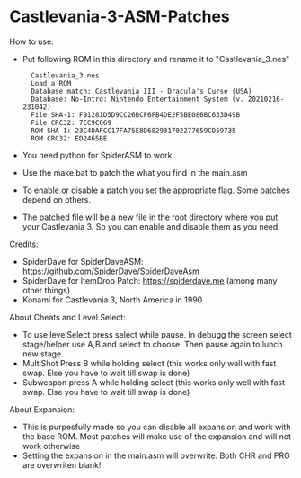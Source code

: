 # Castlevania-3-ASM-Patches

How to use:
- Put following ROM in this directory and rename it to "Castlevania_3.nes"

		Castlevania_3.nes
		Load a ROM
		Database match: Castlevania III - Dracula's Curse (USA)
		Database: No-Intro: Nintendo Entertainment System (v. 20210216-231042)
		File SHA-1: F91281D5D9CC26BCF6FB4DE2F5BE086BC633D49B
		File CRC32: 7CC9C669
		ROM SHA-1: 23C4DAFCC17FA75E8D682931702277659CD59735
		ROM CRC32: ED2465BE

- You need python for SpiderASM to work.
- Use the make.bat to patch the what you find in the main.asm
- To enable or disable a patch you set the appropriate flag. Some patches depend on others.
- The patched file will be a new file in the root directory where you put your Castlevania 3. So you can enable and disable them as you need.

Credits:
- SpiderDave for SpiderDaveASM: https://github.com/SpiderDave/SpiderDaveAsm
- SpiderDave for ItemDrop Patch: https://spiderdave.me (among many other things)
- Konami for Castlevania 3, North America in 1990

About Cheats and Level Select:
- To use levelSelect press select while pause. In debugg the screen select stage/helper use A,B and select to choose. Then pause again to lunch new stage.
- MultiShot Press B while holding select (this works only well with fast swap. Else you have to wait till swap is done)	
- Subweapon press A while holding select (this works only well with fast swap. Else you have to wait till swap is done)
	
About Expansion:	
- This is purpesfully made so you can disable all expansion and work with the base ROM. Most patches will make use of the expansion and will not work otherwise	
- Setting the expansion in the main.asm will overwrite. Both CHR and PRG are overwriten blank!
